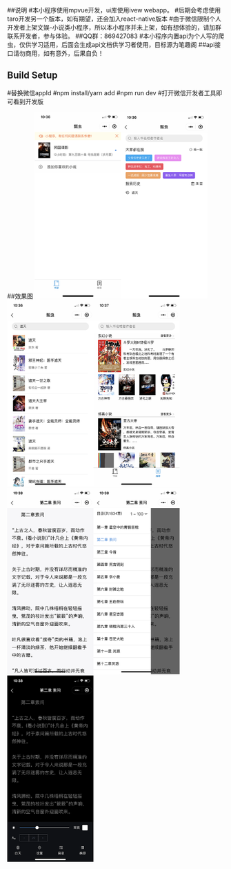 ##说明
#本小程序使用mpvue开发，ui库使用ivew webapp。
#后期会考虑使用taro开发另一个版本，如有期望，还会加入react-native版本
#由于微信限制个人开发者上架文娱-小说类小程序，所以本小程序并未上架，如有想体验的，请加群联系开发者，参与体验。
##QQ群：869427083
#本小程序内置api为个人写的爬虫，仅供学习适用，后面会生成api文档供学习者使用，目标源为笔趣阁
##api接口请勿商用，如有意外，后果自负！

## Build Setup
#替换微信appId
#npm install/yarn add
#npm run dev
#打开微信开发者工具即可看到开发版

##效果图
<img src="./demo/IMG_0179.PNG" width="200" style="display: inline-block;" /><img src="./demo/IMG_0182.PNG" width="200" style="display: inline-block;" /><img src="./demo/IMG_0181.PNG" width="200" style="display: inline-block;" /><img src="./demo/IMG_0183.PNG" width="200" style="display: inline-block;" /><img src="./demo/IMG_0184.PNG" width="200" style="display: inline-block;" /><img src="./demo/IMG_0185.PNG" width="200" style="display: inline-block;" /><img src="./demo/IMG_0186.PNG" width="200" style="display: inline-block;" />


